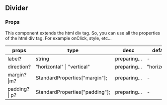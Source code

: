 ## Divider

### Props

This component extends the html div tag.
So, you can use all the properties of the html div tag.
For example onClick, style, etc...

| props          | type                           | desc         | default      |
| -------------- | ------------------------------ | ------------ | ------------ |
| label?         | string                         | preparing... | -            |
| direction?     | "horizontal" \| "vertical"     | preparing... | "horizontal" |
| margin? \|m?   | StandardProperties["margin"];  | preparing... | -            |
| padding? \| p? | StandardProperties["padding"]; | preparing... | -            |
